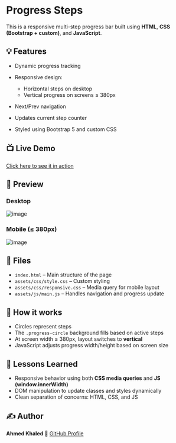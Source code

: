 # Progress Steps

This is a responsive multi-step progress bar built using **HTML**, **CSS (Bootstrap + custom)**, and **JavaScript**.

## 💡 Features

* Dynamic progress tracking
* Responsive design:

  * Horizontal steps on desktop
  * Vertical progress on screens ≤ 380px
* Next/Prev navigation
* Updates current step counter
* Styled using Bootstrap 5 and custom CSS

## 📺 Live Demo

[Click here to see it in action](https://ahmedkhaled2817.github.io/50-Project-HTML-CSS-JS/ProgressSteps/)

## 📸 Preview

### Desktop

![image](https://github.com/user-attachments/assets/8f0227e2-ea35-4117-b8d0-440fe485ce63)

### Mobile (≤ 380px)

![image](https://github.com/user-attachments/assets/7d9b6c4a-fd3b-4f46-af79-6c2ef89fe25c)

## 📁 Files

* `index.html` – Main structure of the page
* `assets/css/style.css` – Custom styling
* `assets/css/responsive.css` – Media query for mobile layout
* `assets/js/main.js` – Handles navigation and progress update

## 🚀 How it works

* Circles represent steps
* The `.progress-circle` background fills based on active steps
* At screen width ≤ 380px, layout switches to **vertical**
* JavaScript adjusts progress width/height based on screen size

## 🧠 Lessons Learned

* Responsive behavior using both **CSS media queries** and **JS (window\.innerWidth)**
* DOM manipulation to update classes and styles dynamically
* Clean separation of concerns: HTML, CSS, and JS

## ✍️ Author

**Ahmed Khaled**
🔗 [GitHub Profile](https://github.com/AhmedKhaled2817)
